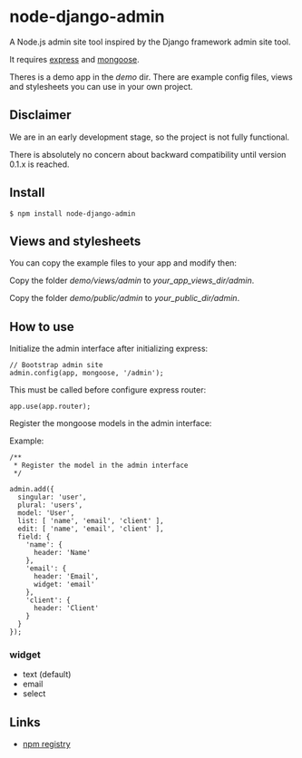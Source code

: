 node-django-admin
=================

A Node.js admin site tool inspired by the Django framework admin site tool.

It requires [express](http://expressjs.com/) and [mongoose](http://mongoosejs.com/).

Theres is a demo app in the *demo* dir. There are example config files, views and stylesheets you can use in your own project.

Disclaimer
----------

We are in an early development stage, so the project is not fully functional. 

There is absolutely no concern about backward compatibility until version 0.1.x is reached.

Install
-------

    $ npm install node-django-admin

Views and stylesheets
---------------------

You can copy the example files to your app and modify then:

Copy the folder *demo/views/admin* to *your_app_views_dir/admin*.

Copy the folder *demo/public/admin* to *your_public_dir/admin*.

How to use
----------

Initialize the admin interface after initializing express:

    // Bootstrap admin site
    admin.config(app, mongoose, '/admin');

This must be called before configure express router:

    app.use(app.router);

Register the mongoose models in the admin interface:

Example:

    /**
     * Register the model in the admin interface
     */

    admin.add({
      singular: 'user',
      plural: 'users',
      model: 'User',
      list: [ 'name', 'email', 'client' ],
      edit: [ 'name', 'email', 'client' ],
      field: {
        'name': {
          header: 'Name'
        },
        'email': {
          header: 'Email',
          widget: 'email'
        },
        'client': {
          header: 'Client'
        }
      }
    });

### widget

* text (default)
* email
* select

Links
-----

* [npm registry](https://npmjs.org/package/node-django-admin)


